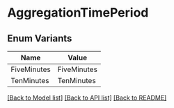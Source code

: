 # AggregationTimePeriod

## Enum Variants

| Name | Value |
|---- | -----|
| FiveMinutes | FiveMinutes |
| TenMinutes | TenMinutes |


[[Back to Model list]](../README.md#documentation-for-models) [[Back to API list]](../README.md#documentation-for-api-endpoints) [[Back to README]](../README.md)


